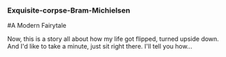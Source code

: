 ### Exquisite-corpse-Bram-Michielsen

#A Modern Fairytale

Now, this is a story all about how my life got flipped, turned upside down. And I'd like to take a minute, just sit right there. I'll tell you how...